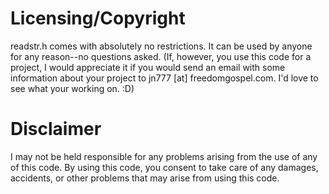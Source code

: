 # Licensing/Copyright

readstr.h comes with absolutely no restrictions. It can be used by anyone for any reason--no questions asked. (If, however, you use this code for a project, I would appreciate it if you would send an email with some information about your project to jn777 [at] freedomgospel.com. I'd love to see what your working on. :D)

# Disclaimer

I may not be held responsible for any problems arising from the use of any of this code. By using this code, you consent to take care of any damages, accidents, or other problems that may arise from using this code.
